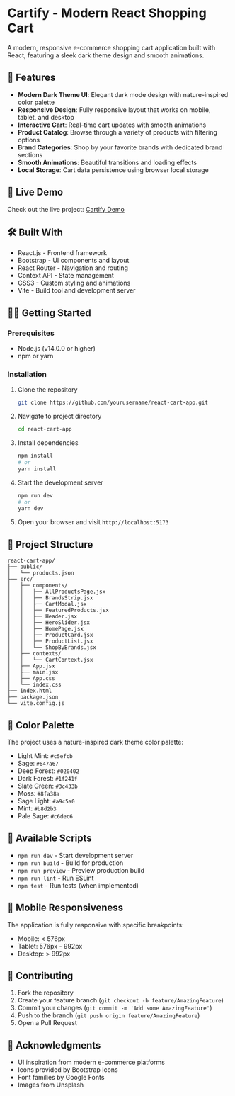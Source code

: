 # Cartify - Modern React Shopping Cart

A modern, responsive e-commerce shopping cart application built with React, featuring a sleek dark theme design and smooth animations.

## 🌟 Features

- **Modern Dark Theme UI**: Elegant dark mode design with nature-inspired color palette
- **Responsive Design**: Fully responsive layout that works on mobile, tablet, and desktop
- **Interactive Cart**: Real-time cart updates with smooth animations
- **Product Catalog**: Browse through a variety of products with filtering options
- **Brand Categories**: Shop by your favorite brands with dedicated brand sections
- **Smooth Animations**: Beautiful transitions and loading effects
- **Local Storage**: Cart data persistence using browser local storage

## 🚀 Live Demo

Check out the live project: [Cartify Demo](https://your-live-demo-url.com)

## 🛠️ Built With

- React.js - Frontend framework
- Bootstrap - UI components and layout
- React Router - Navigation and routing
- Context API - State management
- CSS3 - Custom styling and animations
- Vite - Build tool and development server

## 🏃‍♂️ Getting Started

### Prerequisites

- Node.js (v14.0.0 or higher)
- npm or yarn

### Installation

1. Clone the repository
   ```bash
   git clone https://github.com/yourusername/react-cart-app.git
   ```

2. Navigate to project directory
   ```bash
   cd react-cart-app
   ```

3. Install dependencies
   ```bash
   npm install
   # or
   yarn install
   ```

4. Start the development server
   ```bash
   npm run dev
   # or
   yarn dev
   ```

5. Open your browser and visit `http://localhost:5173`

## 📁 Project Structure

```
react-cart-app/
├── public/
│   └── products.json
├── src/
│   ├── components/
│   │   ├── AllProductsPage.jsx
│   │   ├── BrandsStrip.jsx
│   │   ├── CartModal.jsx
│   │   ├── FeaturedProducts.jsx
│   │   ├── Header.jsx
│   │   ├── HeroSlider.jsx
│   │   ├── HomePage.jsx
│   │   ├── ProductCard.jsx
│   │   ├── ProductList.jsx
│   │   └── ShopByBrands.jsx
│   ├── contexts/
│   │   └── CartContext.jsx
│   ├── App.jsx
│   ├── main.jsx
│   ├── App.css
│   └── index.css
├── index.html
├── package.json
└── vite.config.js
```

## 🎨 Color Palette

The project uses a nature-inspired dark theme color palette:

- Light Mint: `#c5efcb`
- Sage: `#647a67`
- Deep Forest: `#020402`
- Dark Forest: `#1f241f`
- Slate Green: `#3c433b`
- Moss: `#8fa38a`
- Sage Light: `#a9c5a0`
- Mint: `#b8d2b3`
- Pale Sage: `#c6dec6`

## 🔧 Available Scripts

- `npm run dev` - Start development server
- `npm run build` - Build for production
- `npm run preview` - Preview production build
- `npm run lint` - Run ESLint
- `npm test` - Run tests (when implemented)

## 📱 Mobile Responsiveness

The application is fully responsive with specific breakpoints:
- Mobile: < 576px
- Tablet: 576px - 992px
- Desktop: > 992px

## 🤝 Contributing

1. Fork the repository
2. Create your feature branch (`git checkout -b feature/AmazingFeature`)
3. Commit your changes (`git commit -m 'Add some AmazingFeature'`)
4. Push to the branch (`git push origin feature/AmazingFeature`)
5. Open a Pull Request

## 👏 Acknowledgments

- UI inspiration from modern e-commerce platforms
- Icons provided by Bootstrap Icons
- Font families by Google Fonts
- Images from Unsplash